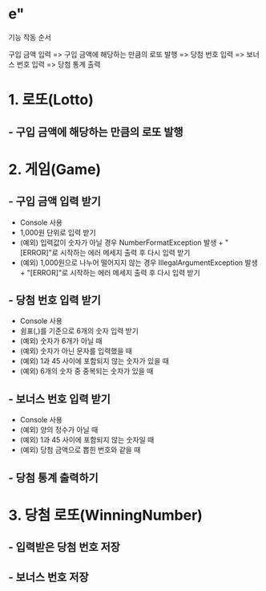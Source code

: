 # e"

기능 작동 순서

구입 금액 입력 => 구입 금액에 해당하는 만큼의 로또 발행 => 당첨 번호 입력 => 보너스 번호 입력 => 당첨 통계 출력

# 1. 로또(Lotto)

## - 구입 금액에 해당하는 만큼의 로또 발행

# 2. 게임(Game)

## - 구입 금액 입력 받기

- Console 사용
- 1,000원 단위로 입력 받기
- (예외) 입력값이 숫자가 아닐 경우 NumberFormatException 발생 + "[ERROR]"로 시작하는 에러 메세지 출력 후 다시 입력 받기
- (예외) 1,000원으로 나누어 떨어지지 않는 경우 IllegalArgumentException 발생 + "[ERROR]"로 시작하는 에러 메세지 출력 후 다시 입력 받기

## - 당첨 번호 입력 받기

- Console 사용
- 쉼표(,)를 기준으로 6개의 숫자 입력 받기
- (예외) 숫자가 6개가 아닐 때
- (예외) 숫자가 아닌 문자를 입력했을 때
- (예외) 1과 45 사이에 포함되지 않는 숫자가 있을 때
- (예외) 6개의 숫자 중 중복되는 숫자가 있을 때

## - 보너스 번호 입력 받기

- Console 사용
- (예외) 양의 정수가 아닐 때
- (예외) 1과 45 사이에 포함되지 않는 숫자일 때
- (예외) 당첨 금액으로 뽑힌 번호와 같을 때

## - 당첨 통계 출력하기

# 3. 당첨 로또(WinningNumber)

## - 입력받은 당첨 번호 저장

## - 보너스 번호 저장
